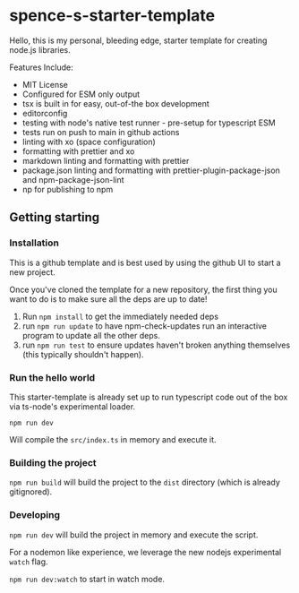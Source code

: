 # spence-s-starter-template

Hello, this is my personal, bleeding edge, starter template for creating node.js libraries.

Features Include:
- MIT License
- Configured for ESM only output
- tsx is built in for easy, out-of-the box development
- editorconfig
- testing with node's native test runner - pre-setup for typescript ESM
- tests run on push to main in github actions
- linting with xo (space configuration)
- formatting with prettier and xo
- markdown linting and formatting with prettier
- package.json linting and formatting with prettier-plugin-package-json and npm-package-json-lint
- np for publishing to npm

## Getting starting

### Installation

This is a github template and is best used by using the github UI to start a new project.

Once you've cloned the template for a new repository, the first thing you want to do is to make sure all the deps are up to date!

1. Run `npm install` to get the immediately needed deps
2. run `npm run update` to have npm-check-updates run an interactive program to update all the other deps.
3. run `npm run test` to ensure updates haven't broken anything themselves (this typically shouldn't happen).

### Run the hello world

This starter-template is already set up to run typescript code out of the box via ts-node's experimental loader.

`npm run dev`

Will compile the `src/index.ts` in memory and execute it.

### Building the project

`npm run build` will build the project to the `dist` directory (which is already gitignored).

### Developing

`npm run dev` will build the project in memory and execute the script.

For a nodemon like experience, we leverage the new nodejs experimental `watch` flag.

`npm run dev:watch` to start in watch mode.

